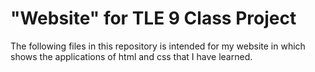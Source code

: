 # "Website" for TLE 9 Class Project
The following files in this repository is intended for my website in which shows the applications of html and css that I have learned.
